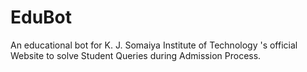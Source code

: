 # EduBot
An educational bot for K. J. Somaiya Institute of Technology 's official Website to solve Student Queries during Admission Process.
